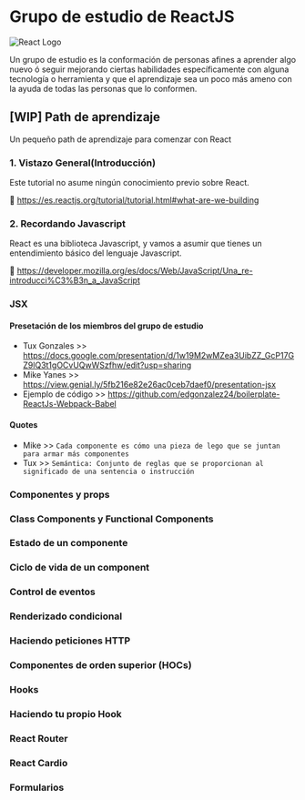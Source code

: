 # Grupo de estudio de ReactJS

![React Logo](https://cdn.discordapp.com/attachments/743871656577073182/775583852004638730/logo-og.png)

Un grupo de estudio es la conformación de personas afines a aprender algo nuevo ó seguir mejorando ciertas habilidades específicamente con alguna tecnología o herramienta y que el aprendizaje sea un poco más ameno con la ayuda de todas las personas que lo conformen.

## [WIP] Path de aprendizaje

Un pequeño path de aprendizaje para comenzar con React

### 1. Vistazo General(Introducción)

Este tutorial no asume ningún conocimiento previo sobre React.

🎯 https://es.reactjs.org/tutorial/tutorial.html#what-are-we-building

### 2. Recordando Javascript

React es una biblioteca Javascript, y vamos a asumir que tienes un entendimiento básico del lenguaje Javascript.

🎯 https://developer.mozilla.org/es/docs/Web/JavaScript/Una_re-introducci%C3%B3n_a_JavaScript

### JSX

#### Presetación de los miembros del grupo de estudio

- Tux Gonzales >> https://docs.google.com/presentation/d/1w19M2wMZea3UibZZ_GcP17GZ9lQ3t1gOCvUQwWSzfhw/edit?usp=sharing
- Mike Yanes >> https://view.genial.ly/5fb216e82e26ac0ceb7daef0/presentation-jsx
- Ejemplo de código >> https://github.com/edgonzalez24/boilerplate-ReactJs-Webpack-Babel

#### Quotes

- Mike >> `Cada componente es cómo una pieza de lego que se juntan para armar más componentes`
- Tux >> `Semántica: Conjunto de reglas que se proporcionan al significado de una sentencia o instrucción`

### Componentes y props

### Class Components y Functional Components

### Estado de un componente

### Ciclo de vida de un component

### Control de eventos

### Renderizado condicional

### Haciendo peticiones HTTP

### Componentes de orden superior (HOCs)

### Hooks

### Haciendo tu propio Hook

### React Router

### React Cardio

### Formularios
